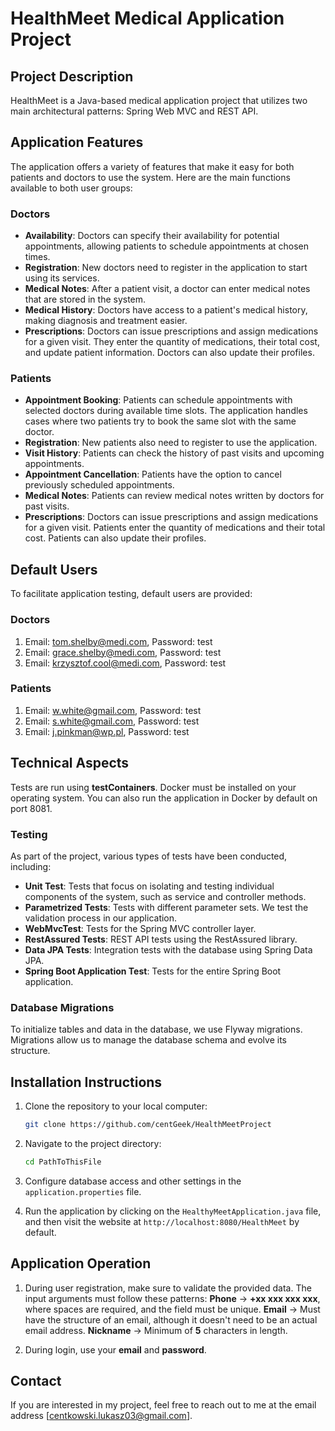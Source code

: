 # HealthMeet Medical Application Project

## Project Description

HealthMeet is a Java-based medical application project that utilizes two main architectural patterns: Spring Web MVC and REST API.

## Application Features

The application offers a variety of features that make it easy for both patients and doctors to use the system. Here are the main functions available to both user groups:

### Doctors

- **Availability**: Doctors can specify their availability for potential appointments, allowing patients to schedule appointments at chosen times.
- **Registration**: New doctors need to register in the application to start using its services.
- **Medical Notes**: After a patient visit, a doctor can enter medical notes that are stored in the system.
- **Medical History**: Doctors have access to a patient's medical history, making diagnosis and treatment easier.
- **Prescriptions**: Doctors can issue prescriptions and assign medications for a given visit. They enter the quantity of medications, their total cost, and update patient information. Doctors can also update their profiles.

### Patients

- **Appointment Booking**: Patients can schedule appointments with selected doctors during available time slots. The application handles cases where two patients try to book the same slot with the same doctor.
- **Registration**: New patients also need to register to use the application.
- **Visit History**: Patients can check the history of past visits and upcoming appointments.
- **Appointment Cancellation**: Patients have the option to cancel previously scheduled appointments.
- **Medical Notes**: Patients can review medical notes written by doctors for past visits.
- **Prescriptions**: Doctors can issue prescriptions and assign medications for a given visit. Patients enter the quantity of medications and their total cost. Patients can also update their profiles.

## Default Users

To facilitate application testing, default users are provided:

### Doctors

1. Email: tom.shelby@medi.com, Password: test
2. Email: grace.shelby@medi.com, Password: test
3. Email: krzysztof.cool@medi.com, Password: test

### Patients

1. Email: w.white@gmail.com, Password: test
2. Email: s.white@gmail.com, Password: test
3. Email: j.pinkman@wp.pl, Password: test

## Technical Aspects

Tests are run using **testContainers**. Docker must be installed on your operating system. You can also run the application in Docker by default on port 8081.

### Testing

As part of the project, various types of tests have been conducted, including:

- **Unit Test**: Tests that focus on isolating and testing individual components of the system, such as service and controller methods.
- **Parametrized Tests**: Tests with different parameter sets. We test the validation process in our application.
- **WebMvcTest**: Tests for the Spring MVC controller layer.
- **RestAssured Tests**: REST API tests using the RestAssured library.
- **Data JPA Tests**: Integration tests with the database using Spring Data JPA.
- **Spring Boot Application Test**: Tests for the entire Spring Boot application.

### Database Migrations

To initialize tables and data in the database, we use Flyway migrations. Migrations allow us to manage the database schema and evolve its structure.

## Installation Instructions

1. Clone the repository to your local computer:

   ```bash
   git clone https://github.com/centGeek/HealthMeetProject
   ```

2. Navigate to the project directory:

   ```bash
   cd PathToThisFile
   ```

3. Configure database access and other settings in the `application.properties` file.

4. Run the application by clicking on the `HealthyMeetApplication.java` file, and then visit the website at `http://localhost:8080/HealthMeet` by default.

## Application Operation
1. During user registration, make sure to validate the provided data. The input arguments must follow these patterns:
   **Phone** -> **+xx xxx xxx xxx**, where spaces are required, and the field must be unique.
   **Email** -> Must have the structure of an email, although it doesn't need to be an actual email address.
   **Nickname** -> Minimum of **5** characters in length.

2. During login, use your **email** and **password**.

## Contact

If you are interested in my project, feel free to reach out to me at the email address [centkowski.lukasz03@gmail.com].
